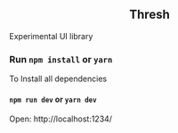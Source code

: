 <h2 align="center">Thresh</h2>
Experimental UI library

### Run `npm install` or `yarn`
To Install all dependencies

#### `npm run dev` or `yarn dev`
Open: http://localhost:1234/
